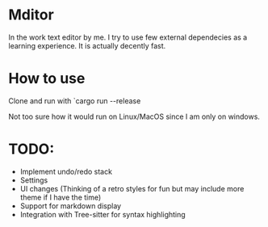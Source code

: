 # Mditor

In the work text editor by me. I try to use few external dependecies as a learning experience. It is actually decently fast.

# How to use

Clone and run with `cargo run --release

Not too sure how it would run on Linux/MacOS since I am only on windows.

# TODO:
- Implement undo/redo stack
- Settings
- UI changes (Thinking of a retro styles for fun but may include more theme if I have the time)
- Support for markdown display
- Integration with Tree-sitter for syntax highlighting

